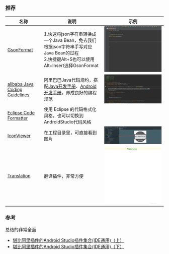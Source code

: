 ### 推荐

| 名称 | 说明 | 示例 |
| --- | --- | --- |
| [GsonFormat][GsonFormat] | 1.快速将json字符串转换成一个Java Bean，免去我们根据json字符串手写对应Java Bean的过程 <br> 2.快捷键Alt+S也可以使用Alt+Insert选择GsonFormat | ![GsonFormat.gif][GsonFormat.gif] |
| [alibaba Java Coding Guidelines][alibaba Java Coding Guidelines] | 阿里巴巴Java代码规约，搭配[Java开发手册][Java开发手册]、[Android开发手册][Android开发手册]，养成良好的编程规范 | ![p3c][p3c] |
| [Eclipse Code Formatter][Eclipse Code Formatter] | 使用 Eclipse 的代码格式化风格，也可以切换到AndroidStudio代码风格 |  |
| [IconViewer][IconViewer] | 在工程目录里，可直接看到图片 | ![IconViewer.png][IconViewer.png] |
| [Translation][Translation] | 翻译插件，非常方便 | ![Translation.gif][Translation.gif] |


### 参考

总结的非常全面

* [堪比阿里插件的Android Studio插件集合(IDE通用)（上）][插件合集上]
* [堪比阿里插件的Android Studio插件集合(IDE通用)（下）][插件合集下]

[GsonFormat]:https://github.com/zzz40500/GsonFormat/
[GsonFormat.gif]:../images/GsonFormat.gif
[alibaba Java Coding Guidelines]:https://github.com/alibaba/p3c
[Java开发手册]:阿里巴巴Java开发手册.pdf
[Android开发手册]:阿里巴巴Android开发手册.pdf
[p3c]:../images/p3c.png
[Eclipse Code Formatter]:https://github.com/krasa/EclipseCodeFormatter
[IconViewer]:https://github.com/davidsommer/IconViewer
[IconViewer.png]:../images/IconViewer.png
[Translation]:https://github.com/YiiGuxing/TranslationPlugin
[Translation.gif]:../images/Translation.gif
[插件合集上]:https://mp.weixin.qq.com/s/-12p208OKk2ybm6SrJ63jg
[插件合集下]:https://mp.weixin.qq.com/s/hBg8kBj9x4KMwXweHoYpAA
